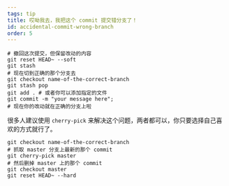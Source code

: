 ```yaml
---
tags: tip
title: 哎呦我去，我把这个 commit 提交错分支了！
id: accidental-commit-wrong-branch
order: 5
---
```


```git
# 撤回这次提交，但保留改动的内容
git reset HEAD~ --soft
git stash
# 现在切到正确的那个分支去
git checkout name-of-the-correct-branch
git stash pop
git add . # 或者你可以添加指定的文件
git commit -m "your message here";
# 现在你的改动就在正确的分支上啦
```

很多人建议使用 `cherry-pick` 来解决这个问题，两者都可以，你只要选择自己喜欢的方式就行了。

```git
git checkout name-of-the-correct-branch
# 抓取 master 分支上最新的那个 commit
git cherry-pick master
# 然后删掉 master 上的那个 commit
git checkout master
git reset HEAD~ --hard
```